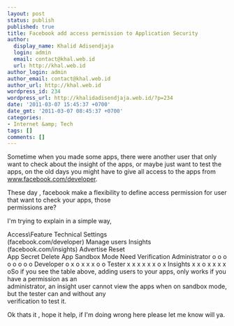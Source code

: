 ```yaml
---
layout: post
status: publish
published: true
title: Facebook add access permission to Application Security
author:
  display_name: Khalid Adisendjaja
  login: admin
  email: contact@khal.web.id
  url: http://khal.web.id
author_login: admin
author_email: contact@khal.web.id
author_url: http://khal.web.id
wordpress_id: 234
wordpress_url: http://khalidadisendjaja.web.id/?p=234
date: '2011-03-07 15:45:37 +0700'
date_gmt: '2011-03-07 08:45:37 +0700'
categories:
- Internet &amp; Tech
tags: []
comments: []
---
```

Sometime when you made some apps, there were another user that only want to check about the insight of the apps, or maybe just want to test the apps, on the old days you might have to give all access to the apps from www.facebook.com/developer.

These day , facebook make a flexibility to define access permission for user that want to check your apps, those  
 permissions are?

I'm trying to explain in a simple way,

 Access\\Feature Technical Settings  
 (facebook.com/developer) Manage users Insights  
 (facebook.com/insights) Advertise Reset  
 App Secret Delete App Sandbox Mode Need Verification Administrator o o o o o o o o Developer o x o x x x o o Tester x x x x x x o x Insights x x o x x x x oSo if you see the table above, adding users to your apps, only works if you have a permission as an  
 administrator, an insight user cannot view the apps when on sandbox mode, but the tester can and without any  
 verification to test it.

Ok thats it , hope it help, if I'm doing wrong here please let me know will ya.